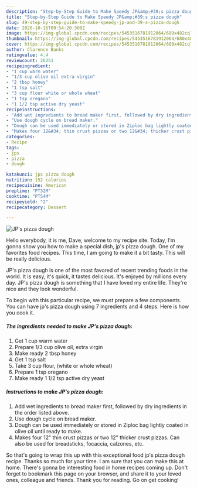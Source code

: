 ```yaml
---
description: "Step-by-Step Guide to Make Speedy JP&amp;#39;s pizza dough"
title: "Step-by-Step Guide to Make Speedy JP&amp;#39;s pizza dough"
slug: 49-step-by-step-guide-to-make-speedy-jp-and-39-s-pizza-dough
date: 2020-10-16T09:54:20.500Z
image: https://img-global.cpcdn.com/recipes/5453516781912064/680x482cq70/jps-pizza-dough-recipe-main-photo.jpg
thumbnail: https://img-global.cpcdn.com/recipes/5453516781912064/680x482cq70/jps-pizza-dough-recipe-main-photo.jpg
cover: https://img-global.cpcdn.com/recipes/5453516781912064/680x482cq70/jps-pizza-dough-recipe-main-photo.jpg
author: Clarence Banks
ratingvalue: 4.4
reviewcount: 26251
recipeingredient:
- "1 cup warm water"
- "1/3 cup olive oil extra virgin"
- "2 tbsp honey"
- "1 tsp salt"
- "3 cup flour white or whole wheat"
- "1 tsp oregano"
- "1 1/2 tsp active dry yeast"
recipeinstructions:
- "Add wet ingredients to bread maker first, followed by dry ingredients in the order listed above."
- "Use dough cycle on bread maker."
- "Dough can be used immediately or stored in Ziploc bag lightly coated in olive oil until ready to make."
- "Makes four 12&#34; thin crust pizzas or two 12&#34; thicker crust pizzas.  Can also be used for breadsticks, focaccia, calzones, etc."
categories:
- Recipe
tags:
- jps
- pizza
- dough

katakunci: jps pizza dough 
nutrition: 152 calories
recipecuisine: American
preptime: "PT32M"
cooktime: "PT54M"
recipeyield: "2"
recipecategory: Dessert

---
```



![JP&#39;s pizza dough](https://img-global.cpcdn.com/recipes/5453516781912064/680x482cq70/jps-pizza-dough-recipe-main-photo.jpg)

Hello everybody, it is me, Dave, welcome to my recipe site. Today, I'm gonna show you how to make a special dish, jp&#39;s pizza dough. One of my favorites food recipes. This time, I am going to make it a bit tasty. This will be really delicious.

JP&#39;s pizza dough is one of the most favored of recent trending foods in the world. It is easy, it's quick, it tastes delicious. It's enjoyed by millions every day. JP&#39;s pizza dough is something that I have loved my entire life. They're nice and they look wonderful.




To begin with this particular recipe, we must prepare a few components. You can have jp&#39;s pizza dough using 7 ingredients and 4 steps. Here is how you cook it.

<!--inarticleads1-->

##### The ingredients needed to make JP&#39;s pizza dough:

1. Get 1 cup warm water
1. Prepare 1/3 cup olive oil, extra virgin
1. Make ready 2 tbsp honey
1. Get 1 tsp salt
1. Take 3 cup flour, (white or whole wheat)
1. Prepare 1 tsp oregano
1. Make ready 1 1/2 tsp active dry yeast




<!--inarticleads2-->

##### Instructions to make JP&#39;s pizza dough:

1. Add wet ingredients to bread maker first, followed by dry ingredients in the order listed above.
1. Use dough cycle on bread maker.
1. Dough can be used immediately or stored in Ziploc bag lightly coated in olive oil until ready to make.
1. Makes four 12&#34; thin crust pizzas or two 12&#34; thicker crust pizzas.  Can also be used for breadsticks, focaccia, calzones, etc.




So that's going to wrap this up with this exceptional food jp&#39;s pizza dough recipe. Thanks so much for your time. I am sure that you can make this at home. There's gonna be interesting food in home recipes coming up. Don't forget to bookmark this page on your browser, and share it to your loved ones, colleague and friends. Thank you for reading. Go on get cooking!
